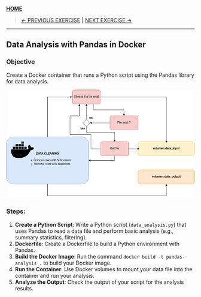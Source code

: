 [__HOME__](../../../README.md)

> [<- PREVIOUS EXERCISE](../1-http-server/README.md) __|__ [NEXT EXERCISE ->](../2-data-visualization/README.md)
---
## Data Analysis with Pandas in Docker

### Objective
Create a Docker container that runs a Python script using the Pandas library for data analysis.

![Code structure](image.png)

### Steps:
1. **Create a Python Script**: Write a Python script (`data_analysis.py`) that uses Pandas to read a data file and perform basic analysis (e.g., summary statistics, filtering).
2. **Dockerfile**: Create a Dockerfile to build a Python environment with Pandas.
3. **Build the Docker Image**: Run the command `docker build -t pandas-analysis .` to build your Docker image.
4. **Run the Container**: Use Docker volumes to mount your data file into the container and run your analysis.
5. **Analyze the Output**: Check the output of your script for the analysis results.
